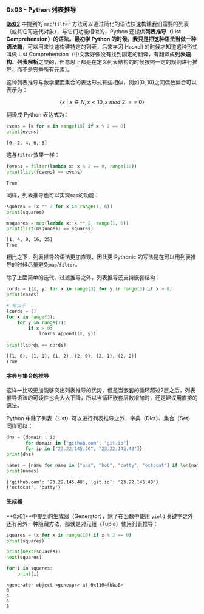 
### 0x03 - Python 列表推导

**[0x02](https://github.com/rainyear/pytips/blob/master/Tips/2016-03-08-Functional-Programming-in-Python.ipynb)** 中提到的 `map`/`filter` 方法可以通过简化的语法快速构建我们需要的列表（或其它可迭代对象），与它们功能相似的，Python 还提供**列表推导（List Comprehension）**的语法。最初学 Python 的时候，我只是把这种语法当做一种**语法糖**，可以用来快速构建特定的列表，后来学习 Haskell 的时候才知道这种形式叫做 List Comprehension（中文我好像没有找到固定的翻译，有翻译成**列表速构、列表解析**之类的，但意思上都是在定义列表结构的时候按照一定的规则进行推导，而不是穷举所有元素）。

这种列表推导与数学里面集合的表达形式有些相似，例如$[0, 10)$之间偶数集合可以表示为：

$$\left\{x\ |\ x \in N, x \lt 10, x\ mod\ 2\ ==\ 0\right\}$$

翻译成 Python 表达式为：


```python
evens = [x for x in range(10) if x % 2 == 0]
print(evens)
```

    [0, 2, 4, 6, 8]


这与`filter`效果一样：


```python
fevens = filter(lambda x: x % 2 == 0, range(10))
print(list(fevens) == evens)
```

    True


同样，列表推导也可以实现`map`的功能：


```python
squares = [x ** 2 for x in range(1, 6)]
print(squares)

msquares = map(lambda x: x ** 2, range(1, 6))
print(list(msquares) == squares)
```

    [1, 4, 9, 16, 25]
    True


相比之下，列表推导的语法更加直观，因此更 Pythonic 的写法是在可以用列表推导的时候尽量避免`map`/`filter`。

除了上面简单的迭代、过滤推导之外，列表推导还支持嵌套结构：


```python
cords = [(x, y) for x in range(3) for y in range(3) if x > 0]
print(cords)

# 相当于
lcords = []
for x in range(3):
    for y in range(3):
        if x > 0:
            lcords.append((x, y))
            
print(lcords == cords)
```

    [(1, 0), (1, 1), (1, 2), (2, 0), (2, 1), (2, 2)]
    True


#### 字典与集合的推导

这样一比较更加能够突出列表推导的优势，但是当嵌套的循环超过2层之后，列表推导语法的可读性也会大大下降，所以当循环嵌套层数增加时，还是建议用直接的语法。

Python 中除了列表（List）可以进行列表推导之外，字典（Dict）、集合（Set）同样可以：


```python
dns = {domain : ip
       for domain in ["github.com", "git.io"]
       for ip in ["23.22.145.36", "23.22.145.48"]}
print(dns)

names = {name for name in ["ana", "bob", "catty", "octocat"] if len(name) > 3}
print(names)
```

    {'github.com': '23.22.145.48', 'git.io': '23.22.145.48'}
    {'octocat', 'catty'}


#### 生成器

**[0x01](https://github.com/rainyear/pytips/blob/master/Tips/2016-03-07-iterator-and-generator.ipynb)**中提到的生成器（Generator），除了在函数中使用 `yield` 关键字之外还有另外一种隐藏方法，那就是对元组（Tuple）使用列表推导：


```python
squares = (x for x in range(10) if x % 2 == 0)
print(squares)

print(next(squares))
next(squares)

for i in squares:
    print(i)
```

    <generator object <genexpr> at 0x1104fbba0>
    0
    4
    6
    8

